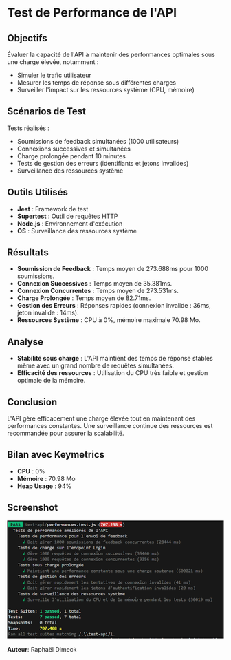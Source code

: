 # Test de Performance de l'API

## Objectifs
Évaluer la capacité de l'API à maintenir des performances optimales sous une charge élevée, notamment :
- Simuler le trafic utilisateur
- Mesurer les temps de réponse sous différentes charges
- Surveiller l'impact sur les ressources système (CPU, mémoire)

## Scénarios de Test
Tests réalisés :
- Soumissions de feedback simultanées (1000 utilisateurs)
- Connexions successives et simultanées
- Charge prolongée pendant 10 minutes
- Tests de gestion des erreurs (identifiants et jetons invalides)
- Surveillance des ressources système

## Outils Utilisés
- **Jest** : Framework de test
- **Supertest** : Outil de requêtes HTTP
- **Node.js** : Environnement d'exécution
- **OS** : Surveillance des ressources système

## Résultats
- **Soumission de Feedback** : Temps moyen de 273.688ms pour 1000 soumissions.
- **Connexion Successives** : Temps moyen de 35.381ms.
- **Connexion Concurrentes** : Temps moyen de 273.531ms.
- **Charge Prolongée** : Temps moyen de 82.71ms.
- **Gestion des Erreurs** : Réponses rapides (connexion invalide : 36ms, jeton invalide : 14ms).
- **Ressources Système** : CPU à 0%, mémoire maximale 70.98 Mo.

## Analyse
- **Stabilité sous charge** : L'API maintient des temps de réponse stables même avec un grand nombre de requêtes simultanées.
- **Efficacité des ressources** : Utilisation du CPU très faible et gestion optimale de la mémoire.

## Conclusion
L'API gère efficacement une charge élevée tout en maintenant des performances constantes. Une surveillance continue des ressources est recommandée pour assurer la scalabilité.

## Bilan avec Keymetrics
- **CPU** : 0%
- **Mémoire** : 70.98 Mo
- **Heap Usage** : 94%

## Screenshot
![Résultats TESTS](resultatsTESTS.png)

**Auteur**: Raphaël Dimeck
